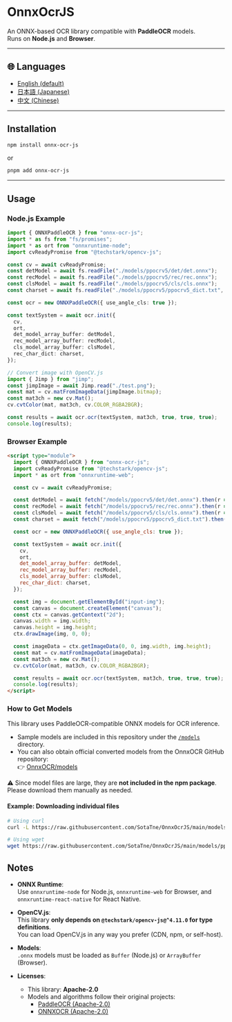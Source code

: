 # OnnxOcrJS

An ONNX-based OCR library compatible with **PaddleOCR** models.  
Runs on **Node.js** and **Browser**.

---

## 🌐 Languages

- [English (default)](./README.md)
- [日本語 (Japanese)](./README.ja.md)
- [中文 (Chinese)](./README.zh.md)

---

## Installation

```bash
npm install onnx-ocr-js
```

or

```bash
pnpm add onnx-ocr-js
```

---

## Usage

### Node.js Example

```ts
import { ONNXPaddleOCR } from "onnx-ocr-js";
import * as fs from "fs/promises";
import * as ort from "onnxruntime-node";
import cvReadyPromise from "@techstark/opencv-js";

const cv = await cvReadyPromise;
const detModel = await fs.readFile("./models/ppocrv5/det/det.onnx");
const recModel = await fs.readFile("./models/ppocrv5/rec/rec.onnx");
const clsModel = await fs.readFile("./models/ppocrv5/cls/cls.onnx");
const charset = await fs.readFile("./models/ppocrv5/ppocrv5_dict.txt", "utf-8");

const ocr = new ONNXPaddleOCR({ use_angle_cls: true });

const textSystem = await ocr.init({
  cv,
  ort,
  det_model_array_buffer: detModel,
  rec_model_array_buffer: recModel,
  cls_model_array_buffer: clsModel,
  rec_char_dict: charset,
});

// Convert image with OpenCV.js
import { Jimp } from "jimp";
const jimpImage = await Jimp.read("./test.png");
const mat = cv.matFromImageData(jimpImage.bitmap);
const mat3ch = new cv.Mat();
cv.cvtColor(mat, mat3ch, cv.COLOR_RGBA2BGR);

const results = await ocr.ocr(textSystem, mat3ch, true, true, true);
console.log(results);
```

### Browser Example

```html
<script type="module">
  import { ONNXPaddleOCR } from "onnx-ocr-js";
  import cvReadyPromise from "@techstark/opencv-js";
  import * as ort from "onnxruntime-web";

  const cv = await cvReadyPromise;

  const detModel = await fetch("/models/ppocrv5/det/det.onnx").then(r => r.arrayBuffer());
  const recModel = await fetch("/models/ppocrv5/rec/rec.onnx").then(r => r.arrayBuffer());
  const clsModel = await fetch("/models/ppocrv5/cls/cls.onnx").then(r => r.arrayBuffer());
  const charset = await fetch("/models/ppocrv5/ppocrv5_dict.txt").then(r => r.text());

  const ocr = new ONNXPaddleOCR({ use_angle_cls: true });

  const textSystem = await ocr.init({
    cv,
    ort,
    det_model_array_buffer: detModel,
    rec_model_array_buffer: recModel,
    cls_model_array_buffer: clsModel,
    rec_char_dict: charset,
  });

  const img = document.getElementById("input-img");
  const canvas = document.createElement("canvas");
  const ctx = canvas.getContext("2d");
  canvas.width = img.width;
  canvas.height = img.height;
  ctx.drawImage(img, 0, 0);

  const imageData = ctx.getImageData(0, 0, img.width, img.height);
  const mat = cv.matFromImageData(imageData);
  const mat3ch = new cv.Mat();
  cv.cvtColor(mat, mat3ch, cv.COLOR_RGBA2BGR);

  const results = await ocr.ocr(textSystem, mat3ch, true, true, true);
  console.log(results);
</script>
```

### How to Get Models

This library uses PaddleOCR-compatible ONNX models for OCR inference.  

- Sample models are included in this repository under the [`/models`](./models) directory.  
- You can also obtain official converted models from the OnnxOCR GitHub repository:  
  👉 [OnnxOCR/models](https://github.com/jingsongliujing/OnnxOCR/tree/main/onnxocr/models)

⚠️ Since model files are large, they are **not included in the npm package**.  
Please download them manually as needed.

#### Example: Downloading individual files

```bash
# Using curl
curl -L https://raw.githubusercontent.com/SotaTne/OnnxOcrJS/main/models/ppocrv5/det/det.onnx -o det.onnx

# Using wget
wget https://raw.githubusercontent.com/SotaTne/OnnxOcrJS/main/models/ppocrv5/det/det.onnx -O det.onnx
```

## Notes

- **ONNX Runtime**:  
  Use `onnxruntime-node` for Node.js, `onnxruntime-web` for Browser, and `onnxruntime-react-native` for React Native.  

- **OpenCV.js**:  
  This library **only depends on `@techstark/opencv-js@^4.11.0` for type definitions**.  
  You can load OpenCV.js in any way you prefer (CDN, npm, or self-host).  

- **Models**:  
  `.onnx` models must be loaded as `Buffer` (Node.js) or `ArrayBuffer` (Browser).  

- **Licenses**:  
  - This library: **Apache-2.0**  
  - Models and algorithms follow their original projects:  
    - [PaddleOCR (Apache-2.0)](https://github.com/PaddlePaddle/PaddleOCR)  
    - [ONNXOCR (Apache-2.0)](https://github.com/jingsongliujing/OnnxOCR)  
